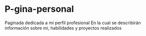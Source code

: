 # P-gina-personal
Paginada dedicada a mi perfil profesional
En la cual se describirán información sobre mí, habilidades y proyectos realizados
